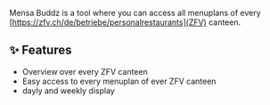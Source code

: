 Mensa Buddz is a tool where you can access all menuplans of every [https://zfv.ch/de/betriebe/personalrestaurants](ZFV) canteen.

## ✨ Features

- Overview over every ZFV canteen
- Easy access to every menuplan of ever ZFV canteen
- dayly and weekly display


